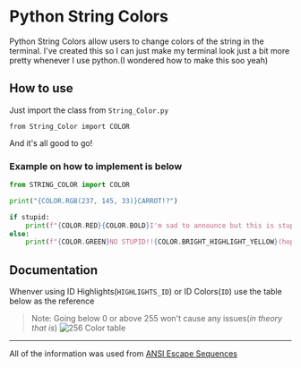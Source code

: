 # Python String Colors

Python String Colors allow users to change colors of the string in the terminal. I've created this so I can just make my terminal look just a bit more pretty whenever I use python.(I wondered how to make this soo yeah)

## How to use
Just import the class from `String_Color.py`

`from String_Color import COLOR`

And it's all good to go!

### Example on how to implement is below

```py
from STRING_COLOR import COLOR

print("{COLOR.RGB(237, 145, 33)}CARROT!?")
```

```py
if stupid:
    print(f"{COLOR.RED}{COLOR.BOLD}I'm sad to announce but this is stupid{COLOR.RESET}")
else:
    print(f"{COLOR.GREEN}NO STUPID!!{COLOR.BRIGHT_HIGHLIGHT_YELLOW}(hopefully){COLOR.RESET}")
```

## Documentation

Whenver using ID Highlights(`HIGHLIGHTS_ID`) or ID Colors(`ID`) use the table below as the reference
> Note: Going below 0 or above 255 won't cause any issues(*in theory that is*)
![256 Color table](https://user-images.githubusercontent.com/995050/47952855-ecb12480-df75-11e8-89d4-ac26c50e80b9.png)

---

All of the information was used from [ANSI Escape Sequences](https://gist.github.com/fnky/458719343aabd01cfb17a3a4f7296797)

